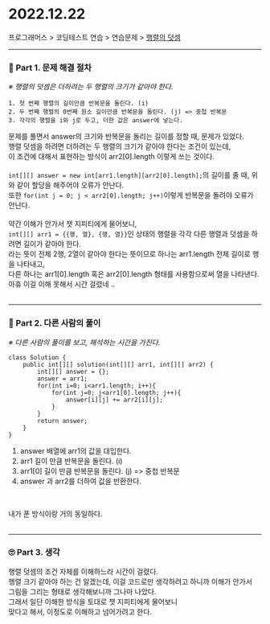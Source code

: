 # 2022.12.22

프로그래머스 > 코딩테스트 연습 > 연습문제 > [행렬의 덧셈](https://school.programmers.co.kr/learn/courses/30/lessons/12950)

---
### 📌 Part 1. 문제 해결 절차
_※ 행렬의 덧셈은 더하려는 두 행렬의 크기가 같아야 한다._<br>
```
1. 첫 번째 행렬의 길이만큼 반복문을 돌린다. (i)
2. 두 번째 행렬의 0번째 원소 길이만큼 반복문을 돌린다. (j) => 중첩 반복문
3. 각각의 행렬을 i와 j로 두고, 더한 값은 answer에 넣는다.
```

문제를 풀면서 answer의 크기와 반복문을 돌리는 길이를 정할 때, 문제가 있었다.<br>
행렬 덧셈을 하려면 더하려는 두 행렬의 크기가 같아야 한다는 조건이 있는데,<br>
이 조건에 대해서 표현하는 방식이 arr2[0].length 이렇게 쓰는 것이다.<br>
<br>
`int[][] answer = new int[arr1.length][arr2[0].length];`의 길이를 줄 때, 위와 같이 할당을 해주어야 오류가 안난다.<br>
또한 `for(int j = 0; j < arr2[0].length; j++)`이렇게 반복문을 돌려야 오류가 안난다.<br>
<br>
약간 이해가 안가서 챗 지피티에게 물어보니,<br>
`int[][] arr1 = {{행, 열}, {행, 열}}`인 상태의 행렬을 각각 다른 행렬과 덧셈을 하려면 길이가 같아야 한다.<br>
라는 뜻이 전체 2행, 2열이 같아야 한다는 뜻이므로 하나는 arr1.length 전체 길이로 행을 나타내고,<br>
다른 하나는 arr1[0].length 혹은 arr2[0].length 형태를 사용함으로써 열을 나타낸다.<br>
아휴 이걸 이해 못해서 시간 걸렸네 .. <br>
<br>

---
### 📌 Part 2. 다른 사람의 풀이
_※ 다른 사람의 풀이를 보고, 해석하는 시간을 가진다._<br>
```
class Solution {
    public int[][] solution(int[][] arr1, int[][] arr2) {
        int[][] answer = {};
        answer = arr1;
        for(int i=0; i<arr1.length; i++){
            for(int j=0; j<arr1[0].length; j++){
                answer[i][j] += arr2[i][j];
            }
        }
        return answer;
    }
}
```
1. answer 배열에 arr1의 값을 대입한다.
2. arr1 길이 만큼 반복문을 돌린다. (i)
3. arr1[0] 길이 만큼 반복문을 돌린다. (j) => 중첩 반복문
4. answer 과 arr2를 더하여 값을 반환한다.
<br>

내가 푼 방식이랑 거의 동일하다.<br>
<br>

---
### 🙄 Part 3. 생각
행렬 덧셈의 조건 자체를 이해하느라 시간이 걸렸다.<br>
행렬 크기 같아야 하는 건 알겠는데, 이걸 코드로만 생각하려고 하니까 이해가 안가서<br>
그림을 그리는 형태로 생각해보니까 그나마 나았다.<br>
그래서 일단 이해한 방식을 토대로 챗 지피티에게 물어보니<br>
맞다고 해서, 이정도로 이해하고 넘어가려고 한다.<br>